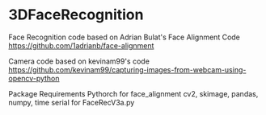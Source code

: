 # 3DFaceRecognition


Face Recognition code based on Adrian Bulat's Face Alignment Code
https://github.com/1adrianb/face-alignment

Camera code based on kevinam99's code
https://github.com/kevinam99/capturing-images-from-webcam-using-opencv-python


Package Requirements
Pythorch for face_alignment
cv2, skimage, pandas, numpy, time
serial for FaceRecV3a.py
